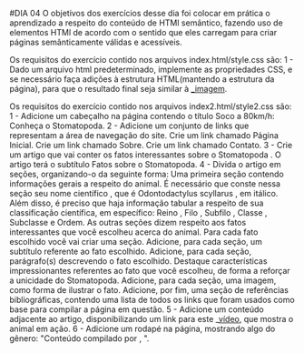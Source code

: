 #DIA 04
O objetivos dos exercícios desse dia foi colocar em prática o aprendizado a respeito do conteúdo de HTMl semântico, fazendo uso de elementos HTMl de acordo com o sentido que eles carregam para criar páginas semânticamente válidas e acessíveis.

Os requisitos do exercício contido nos arquivos index.html/style.css são:
    1 - Dado um arquivo html predeterminado, implemente as propriedades CSS, e se necessário faça adições à estrutura HTML(mantendo a estrutura da página), para que o resultado final seja similar à [_imagem](https://s3.us-east-2.amazonaws.com/assets.app.betrybe.com/fundamentals/html-css/images/podium-final-fdcdc425aade8216b9e3c4b0eab234fc.png).

Os requisitos do exercício contido nos arquivos index2.html/style2.css são:
    1 - Adicione um cabeçalho na página contendo o título Soco a 80km/h: Conheça o Stomatopoda.
    2 - Adicione um conjunto de links que representam a área de navegação do site.
    Crie um link chamado Página Inicial.
    Crie um link chamado Sobre.
    Crie um link chamado Contato.
    3 - Crie um artigo que vai conter os fatos interessantes sobre o Stomatopoda . O artigo terá o subtítulo Fatos sobre o Stomatopoda.
    4 - Divida o artigo em seções, organizando-o da seguinte forma:
        Uma primeira seção contendo informações gerais a respeito do animal. É necessário que conste nessa seção seu nome científico , que é Odontodactylus scyllarus , em itálico. Além disso, é preciso que haja informação tabular a respeito de sua classificação científica, em específico: Reino , Filo , Subfilo , Classe , Subclasse e Ordem.
        As outras seções dizem respeito aos fatos interessantes que você escolheu acerca do animal. Para cada fato escolhido você vai criar uma seção.
        Adicione, para cada seção, um subtítulo referente ao fato escolhido.
        Adicione, para cada seção, parágrafo(s) descrevendo o fato escolhido. Destaque características impressionantes referentes ao fato que você escolheu, de forma a reforçar a unicidade do Stomatopoda. 
        Adicione, para cada seção, uma imagem, como forma de ilustrar o fato.
        Adicione, por fim, uma seção de referências bibliográficas, contendo uma lista de todos os links que foram usados como base para compilar a página em questão.
    5 - Adicione um conteúdo adjacente ao artigo, disponibilizando um link para este _[vídeo](https://www.youtube.com/watch?v=E0Li1k5hGBE), que mostra o animal em ação.
    6 - Adicione um rodapé na página, mostrando algo do gênero:
        "Conteúdo compilado por <insere seu nome>, <ano atual>".
